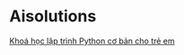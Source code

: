 # Aisolutions
[Khoá học lập trình Python cơ bản cho trẻ em](Python-Co-Ban-Cho-Tre-Em/Readme.md)






